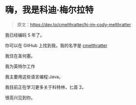 # 嗨，我是科迪·梅尔拉特

> 原文：<https://dev.to/cmelthratter/hi-im-cody-melthratter>

我已经编码 5 年了。

你可以在 GitHub 上找到我，我的名字是 [cmelthratter](https://github.com/cmelthratter)

我住在圣何塞。

我为英特尔工作

我主要用这些语言编程:Java。

我目前正在学习更多关于科特林，匕首 2。

很高兴见到你。